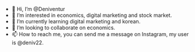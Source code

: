 - 👋 Hi, I’m @Deniventur
- 👀 I’m interested in economics, digital marketing and stock market.
- 🌱 I’m currently learning digital marketing and korean.
- 💞️ I’m looking to collaborate on economics.
- 📫 How to reach me, you can send me a message on Instagram, my user is @deniv22.

<!---
Deniventur/Deniventur is a ✨ special ✨ repository because its `README.md` (this file) appears on your GitHub profile.
You can click the Preview link to take a look at your changes.
--->

